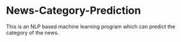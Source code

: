 # News-Category-Prediction
This is an NLP based machine learning program which can predict the category of the news.
